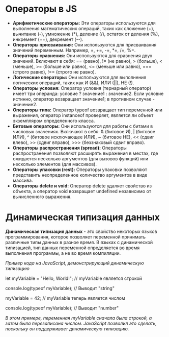 # Операторы в JS
* **Арифметические операторы:** Эти операторы используются для выполнения математических операций, таких как сложение (+), вычитание (-), умножение (*), деление (/), остаток от деления (%), инкремент (++), декремент (--).
* **Операторы присваивания:** Они используются для присваивания значений переменным. Например, =, +=, -=, *=, /=, %=.
* **Операторы сравнения:** Они используются для сравнения двух значений. Включают в себя: == (равно), != (не равно), > (больше), < (меньше), >= (больше или равно), <= (меньше или равно), === (строго равно), !== (строго не равно).
* **Логические операторы:** Они используются для выполнения логических операций, таких как И (&&), ИЛИ (||), НЕ (!).
* **Операторы условия:** Оператор условия (тернарный оператор) имеет три операнда: условие ? значение1 : значение2. Если условие истинно, оператор возвращает значение1; в противном случае - значение2.
* **Операторы типа:** Оператор typeof возвращает тип переменной или выражения, оператор instanceof проверяет, является ли объект экземпляром определенного класса.
* **Битовые операторы:** Они используются для работы с битами в числовых значениях. Включают в себя: & (битовое И), | (битовое ИЛИ), ^ (битовое исключающее ИЛИ), ~ (битовое НЕ), << (сдвиг влево), >> (сдвиг вправо), >>> (беззнаковый сдвиг вправо).
* **Операторы распространения (spread):** Операторы распространения позволяют расширять выражения в местах, где ожидается несколько аргументов (для вызовов функций) или несколько элементов (для массивов).
* **Операторы упаковки (rest):** Операторы упаковки позволяют представить неопределенное количество аргументов в виде массива.
* **Операторы delete и void:** Оператор delete удаляет свойство из объекта, а оператор void возвращает undefined независимо от вычисленного выражения.


# Динамическая типизация данных
**Динамическая типизация данных** - это свойство некоторых языков программирования, которое позволяет переменной принимать различные типы данных в разное время. В языках с динамической типизацией, тип данных переменной определяется во время выполнения программы, а не во время компиляции.

_Пример кода на JavaScript, демонстрирующий динамическую типизацию_

let myVariable = "Hello, World!"; // myVariable является строкой

console.log(typeof myVariable); // Выводит "string"

myVariable = 42; // myVariable теперь является числом

console.log(typeof myVariable); // Выводит "number"

_В этом примере, переменная myVariable сначала была строкой, а затем была перезаписана числом. JavaScript позволил это сделать, поскольку он поддерживает динамическую типизацию._
